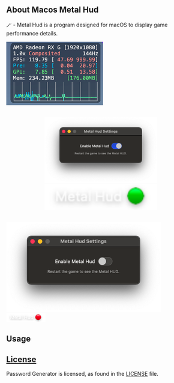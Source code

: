 ## About Macos Metal Hud

🪄 - Metal Hud is a program designed for macOS to display game performance details.

![](/Images/Hud.png)

##

<p align="center">
  <img src="/Images/WindowEnable.png" alt="Image 1" width="300"/>
  <img src="/Images/StatusBarEnable.png" alt="Image 2" width="300"/>
</p>


##
![Window Disable](/Images/WindowDisable.png)  ![StatusBar Disable](/Images/StatusBarDisable.png)
##

## Usage


## [License][license]
Password Generator is licensed, as found in the [LICENSE][license] file.

[license]: LICENSE
